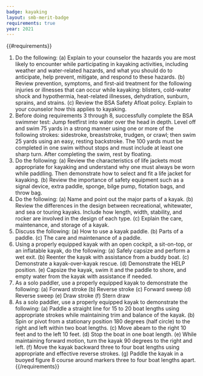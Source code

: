 ```yaml
---
badge: kayaking
layout: smb-merit-badge
requirements: true
year: 2021
---
```


{{#requirements}}
1. Do the following:
    (a) Explain to your counselor the hazards you are most likely to encounter while participating in kayaking activities, including weather and water-related hazards, and what you should do to anticipate, help prevent, mitigate, and respond to these hazards.
    (b) Review prevention, symptoms, and first-aid treatment for the following injuries or illnesses that can occur while kayaking: blisters, cold-water shock and hypothermia, heat-related illnesses, dehydration, sunburn, sprains, and strains.
    (c) Review the BSA Safety Afloat policy. Explain to your counselor how this applies to kayaking.
2. Before doing requirements 3 through 8, successfully complete the BSA swimmer test: Jump feetfirst into water over the head in depth. Level off and swim 75 yards in a strong manner using one or more of the following strokes: sidestroke, breaststroke, trudgen, or crawl; then swim 25 yards using an easy, resting backstroke. The 100 yards must be completed in one swim without stops and must include at least one sharp turn. After completing the swim, rest by floating.
3. Do the following:
    (a) Review the characteristics of life jackets most appropriate for kayaking and understand why one must always be worn while paddling. Then demonstrate how to select and fit a life jacket for kayaking.
    (b) Review the importance of safety equipment such as a signal device, extra paddle, sponge, bilge pump, flotation bags, and throw bag.
4. Do the following:
    (a) Name and point out the major parts of a kayak.
    (b) Review the differences in the design between recreational, whitewater, and sea or touring kayaks. Include how length, width, stability, and rocker are involved in the design of each type.
    (c) Explain the care, maintenance, and storage of a kayak.
5. Discuss the following:
    (a) How to use a kayak paddle.
    (b) Parts of a paddle.
    (c) The care and maintenance of a paddle.
6. Using a properly equipped kayak with an open cockpit, a sit-on-top, or an inflatable kayak, do the following:
    (a) Safely capsize and perform a wet exit.
    (b) Reenter the kayak with assistance from a buddy boat.
    (c) Demonstrate a kayak-over-kayak rescue.
    (d) Demonstrate the HELP position.
    (e) Capsize the kayak, swim it and the paddle to shore, and empty water from the kayak with assistance if needed.
7. As a solo paddler, use a properly equipped kayak to demonstrate the following:
    (a) Forward stroke
    (b) Reverse stroke
    (c) Forward sweep
    (d) Reverse sweep
    (e) Draw stroke
    (f) Stern draw
8. As a solo paddler, use a properly equipped kayak to demonstrate the following:
    (a) Paddle a straight line for 15 to 20 boat lengths using appropriate strokes while maintaining trim and balance of the kayak.
    (b) Spin or pivot from a stationary position 180 degrees (half circle) to the right and left within two boat lengths.
    (c) Move abeam to the right 10 feet and to the left 10 feet.
    (d) Stop the boat in one boat length.
    (e) While maintaining forward motion, turn the kayak 90 degrees to the right and left.
    (f) Move the kayak backward three to four boat lengths using appropriate and effective reverse strokes.
    (g) Paddle the kayak in a buoyed figure 8 course around markers three to four boat lengths apart.
{{/requirements}}
